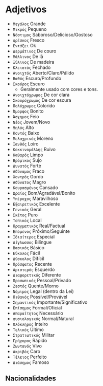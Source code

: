 # Adjetivos

-   `Μεγάλος` Grande
-   `Μικρός` Pequeno
-   `Νόστιμος` Saboroso/Delicioso/Gostoso
-   `φρέσκος` Fresco
-   `Εντάξει` Ok
-   `Δερμάτινος` De couro
-   `Μάλλινος` De lã
-   `Ξύλινος` De madeira
-   `Κλειστός` Fechado
-   `Ανοιχτός` Aberto/Claro/Pálido
-   `Βαθύς` Escuro/Profundo
-   `Σκούρος` Escuro
    -   Geralmente usado com cores e tons.
-   `Ανοιχτόχρωμος` De cor clara
-   `Σκουρόχρωμος` De cor escura
-   `Πολύχρωμος` Colorido
-   `Όμορφος` Bonito
-   `Άσχημος` Feio
-   `Νέος` Jovem/Novo
-   `Ψηλός` Alto
-   `Κοντός` Baixo
-   `Μελαχρινός` Moreno
-   `Ξανθός` Loiro
-   `Κοκκινομάλλης` Ruivo
-   `Καθαρός` Limpo
-   `Βρόμικος` Sujo
-   `Δυνατός` Forte
-   `Αδύναμος` Fraco
-   `Χοντρός` Gordo
-   `Αδύνατος` Magro
-   `Κουρασμένος` Cansado
-   `Ωραίος` Bom/Agradável/Bonito
-   `Υπέροχος` Maravilhoso
-   `Εξαιρετικός` Excelente
-   `Γενικός` Geral
-   `Σκέτος` Puro
-   `Τοπικός` Local
-   `Πραγματικός` Real/Factual
-   `Επόμενος` Próximo/Seguinte
-   `Ιδιαίτερος` Especial
-   `Δίγλωσσος` Bilíngue
-   `Βασικός` Básico
-   `Εύκολος` Fácil
-   `Δύσκολος` Difícil
-   `Πρόσφατος` Recente
-   `Αριστερός` Esquerdo
-   `Διαφορετικός` Diferente
-   `Προσωπικός` Pessoal/Privado
-   `Ζεστός` Quente/Morno
-   `Νόμιμος` Legal (dentro da Lei)
-   `Πιθανός` Possível/Provável
-   `Σημαντικός` Importante/Significativo
-   `Επίσημος` Formal/Oficial
-   `Απαραίτητος` Necessário
-   `φυσιολογικός` Normal/Natural
-   `Ολόκληρος` Inteiro
-   `Τελικός` Último
-   `Στρατιωτικός` Militar
-   `Γρήγορος` Rápido
-   `Ζωντανός` Vivo
-   `Ακριβός` Caro
-   `Τέλειος` Perfeito
-   `Διάσημος` Famoso

## Nacionalidades
